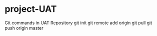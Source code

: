 # project-UAT
Git commands in UAT Repository git init git remote add origin git pull git push origin master
